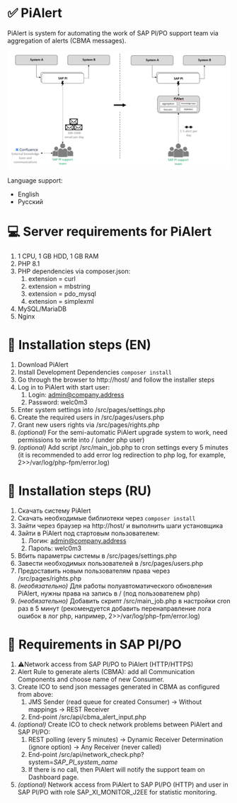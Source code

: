 # ✅ PiAlert

PiAlert is system for automating the work of SAP PI/PO support team via aggregation of alerts (CBMA messages).

![Purpose of the system](https://raw.githubusercontent.com/Evan1989/pialert/main/img/goal.jpg "Purpose of the system")

Language support:
* English
* Русский

# 💻 Server requirements for PiAlert
1. 1 CPU, 1 GB HDD, 1 GB RAM
2. PHP 8.1
3. PHP dependencies via composer.json:
   1. extension  = curl
   2. extension  = mbstring
   3. extension  = pdo_mysql
   4. extension  = simplexml
4. MySQL/MariaDB
5. Nginx

# 👷 Installation steps (EN)
1. Download PiAlert
2. Install Development Dependencies `composer install`
3. Go through the browser to http://host/ and follow the installer steps
4. Log in to PiAlert with start user:
   1. Login: admin@company.address
   2. Password: welc0m3
5. Enter system settings into /src/pages/settings.php
6. Create the required users in /src/pages/users.php
7. Grant new users rights via /src/pages/rights.php
8. _(optional)_ For the semi-automatic PiAlert upgrade system to work, need permissions to write into / (under php user)
9. _(optional)_ Add script /src/main_job.php to cron settings every 5 minutes (it is recommended to add error log redirection to php log, for example, 2>>/var/log/php-fpm/error.log)

# 👷 Installation steps (RU)
1. Скачать систему PiAlert
2. Скачать необходимые библиотеки через `composer install`
3. Зайти через браузер на http://host/ и выполнить шаги установщика
4. Зайти в PiAlert под стартовым пользователем:
   1. Логин: admin@company.address
   2. Пароль: welc0m3
5. Вбить параметры системы в /src/pages/settings.php
6. Завести необходимых пользователей в /src/pages/users.php
7. Предоставить новым пользователям права через /src/pages/rights.php
8. _(необязательно)_ Для работы полуавтоматического обновления PiAlert, нужны права на запись в / (под пользователем php)
9. _(необязательно)_ Добавить скрипт /src/main_job.php в настройки cron раз в 5 минут (рекомендуется добавить перенаправление лога ошибок в лог php, например, 2>>/var/log/php-fpm/error.log)

# 🚧 Requirements in SAP PI/PO
1. ⚠️Network access from SAP PI/PO to PiAlert (HTTP/HTTPS)
2. Alert Rule to generate alerts (CBMA): add all Communication Components and choose name of new Consumer.
3. Create ICO to send json messages generated in CBMA as configured from above:
   1. JMS Sender (read queue for created Consumer) → Without mappings → REST Receiver
   2. End-point /src/api/cbma_alert_input.php
4. _(optional)_ Create ICO to check network problems between PiAlert and SAP PI/PO:
   1. REST polling (every 5 minutes) → Dynamic Receiver Determination (ignore option) → Any Receiver (never called)
   2. End-point /src/api/network_check.php?system=_SAP_PI_system_name_
   3. If there is no call, then PiAlert will notify the support team on Dashboard page.
5. _(optional)_ Network access from PiAlert to SAP PI/PO (HTTP) and user in SAP PI/PO with role SAP_XI_MONITOR_J2EE for statistic monitoring.